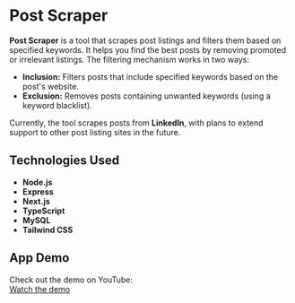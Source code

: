 # Post Scraper

**Post Scraper** is a tool that scrapes post listings and filters them based on specified keywords. It helps you find the best posts by removing promoted or irrelevant listings. The filtering mechanism works in two ways:

- **Inclusion:** Filters posts that include specified keywords based on the post's website.
- **Exclusion:** Removes posts containing unwanted keywords (using a keyword blacklist).

Currently, the tool scrapes posts from **LinkedIn**, with plans to extend support to other post listing sites in the future.

## Technologies Used

- **Node.js**
- **Express**
- **Next.js**
- **TypeScript**
- **MySQL**
- **Tailwind CSS**

## App Demo

Check out the demo on YouTube:  
[Watch the demo](https://www.youtube.com/watch?v=_xcNP-QK9SA)
